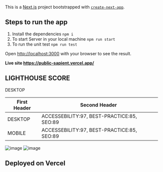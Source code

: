 This is a [Next.js](https://nextjs.org/) project bootstrapped with [`create-next-app`](https://github.com/vercel/next.js/tree/canary/packages/create-next-app).

## Steps to run the app

1. Install the dependencies
   `npm i`
2. To start Server in your local machine
   `npm run start`
3. To run the unit test
   `npm run test`

Open [http://localhost:3000](http://localhost:3000) with your browser to see the result.

**Live site https://public-sapient.vercel.app/**

## LIGHTHOUSE SCORE

DESKTOP

| First Header | Second Header                              |
| ------------ | ------------------------------------------ |
| DESKTOP      | ACCESSEBILITY:97, BEST-PRACTICE:85, SEO:89 |
| MOBILE       | ACCESSEBILITY:97, BEST-PRACTICE:85, SEO:89 |

![image](https://user-images.githubusercontent.com/43196743/90339152-960ec080-e00c-11ea-9ad5-efc8eeff4e7c.png)
![image](https://user-images.githubusercontent.com/43196743/90339440-77a9c480-e00e-11ea-94f1-22783a4cb255.png)

## Deployed on Vercel

